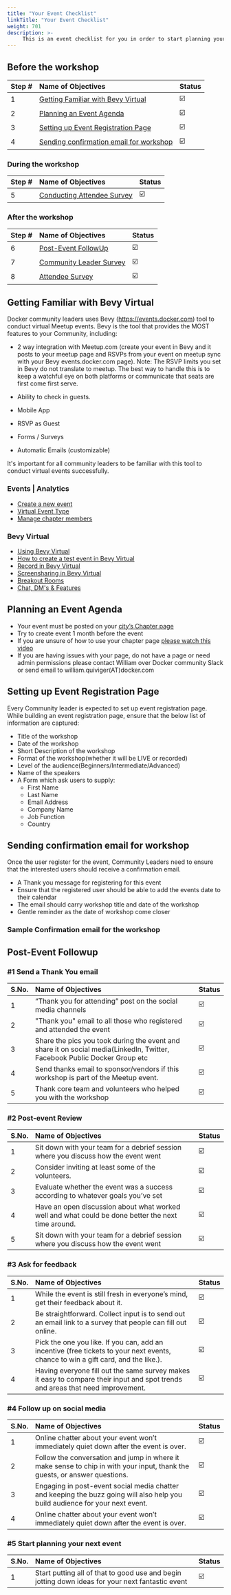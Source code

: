 ```yaml
---
title: "Your Event Checklist"
linkTitle: "Your Event Checklist"
weight: 701
description: >-
     This is an event checklist for you in order to start planning your event.
---
```



## Before the workshop

Step # | Name of Objectives | Status | 
:------------ | :-------------| :-------------|
1 | [Getting Familiar with Bevy Virtual](#getting-familiar-with-bevy-virtual) |  ☑️ |
2 | [Planning an Event Agenda](#planning-an-event-agenda) |  ☑️ |
3 | [Setting up Event Registration Page](#setting-up-event-registration-page) | ☑️ |
4 | [Sending confirmation email for workshop](#sending-confirmation-email-for-workshop) |  ☑️ |

### During the workshop

Step # | Name of Objectives | Status | 
:------------ | :-------------| :-------------|
5 | [Conducting Attendee Survey](#conducting-attendee-survey) |  ☑️ |

### After the workshop

Step # | Name of Objectives | Status | 
:------------ | :-------------| :-------------|
6 | [Post-Event FollowUp](#post-event-followup) |  ☑️ |
7 | [Community Leader Survey](#community-leader-survey)  |  ☑️ |
8 | [Attendee Survey](#attendee-survey)  |  ☑️ |

## Getting Familiar with Bevy Virtual

Docker community leaders uses Bevy (https://events.docker.com) tool to conduct virtual Meetup events. Bevy is the tool that provides the MOST features to your Community, including:

- 2 way integration with Meetup.com (create your event in Bevy and it posts to your meetup page and RSVPs from your event on meetup sync with your Bevy events.docker.com page).
Note: The RSVP limits you set in Bevy do not translate to meetup. The best way to handle this is to keep a watchful eye on both platforms or communicate that seats are first come first serve. 

- Ability to check in guests.
- Mobile App
- RSVP as Guest
- Forms / Surveys
- Automatic Emails (customizable) 

It's important for all community leaders to be familiar with this tool to conduct virtual events successfully.


### Events |  Analytics


- [Create a new event](https://help.bevylabs.com/article/344-create-a-new-event)
- [Virtual Event Type](https://help.bevylabs.com/article/428-virtual-event-type)
- [Manage chapter members](https://help.bevylabs.com/article/389-manage-chapter-members)



### Bevy Virtual 

- [Using Bevy Virtual](https://help.bevylabs.com/article/457-using-bevy-virtual)
- [How to create a test event in Bevy Virtual](https://help.bevylabs.com/article/496-test-event-in-bevy-virtual)
- [Record in Bevy Virtual](https://help.bevylabs.com/article/470-record-in-bevy-virtual)
- [Screensharing in Bevy Virtual](https://help.bevylabs.com/article/492-screensharing-in-bevy-virtual)
- [Breakout Rooms](https://help.bevylabs.com/article/495-breakout-rooms)
- [Chat, DM's & Features](https://help.bevylabs.com/article/519-chat-features)


## Planning an Event Agenda

- Your event must be posted on your [city’s Chapter page](https://events.docker.com/chapters/)
- Try to create event 1 month before the event
- If you are unsure of how to use your chapter page [please watch this video](https://drive.google.com/file/d/1ld54sqzTTBMiygUzsjRD7B10XzWozbMl/view?usp=sharing)
- If you are having issues with your page, do not have a page or need admin permissions please contact William over Docker community Slack or send email to william.quiviger(AT)docker.com


## Setting up Event Registration Page

Every Community leader is expected to set up event registration page. While building an event registration page, ensure that the below list of information are captured:

- Title of the workshop
- Date of the workshop
- Short Description of the workshop
- Format of the workshop(whether it will be LIVE or recorded)
- Level of the audience(Beginners/Intermediate/Advanced)
- Name of the speakers
- A Form which ask users to supply:
   - First Name
   - Last Name
   - Email Address
   - Company Name
   - Job Function
   - Country
   
## Sending confirmation email for workshop

Once the user register for the event, Community Leaders need to ensure that the interested users should receive a confirmation email.

- A Thank you message for registering for this event 
- Ensure that the registered user should be able to add the events date to their calendar
- The email should carry workshop title and date of the workshop
- Gentle reminder as the date of workshop come closer

### Sample Confirmation email for the workshop

## Post-Event Followup

### #1  Send a Thank You email 

S.No. | Name of Objectives | Status | 
:------------ | :-------------| :-------------|
1 | “Thank you for attending” post on the social media channels |  ☑️ |
2 | "Thank you" email to all those who registered and attended the event |  ☑️ |
3 | Share the pics you took during the event and share it on social media(LinkedIn, Twitter, Facebook Public Docker Group etc |  ☑️ |
4 | Send thanks email to sponsor/vendors if this workshop is part of the Meetup event. |  ☑️ |
5 | Thank core team and volunteers who helped you with the workshop |  ☑️ |


### #2 Post-event Review

S.No. | Name of Objectives | Status | 
:------------ | :-------------| :-------------|
1 | Sit down with your team for a debrief session where you discuss how the event went |  ☑️ |
2 | Consider inviting at least some of the volunteers.  |  ☑️ |
3 | Evaluate whether the event was a success according to whatever goals you’ve set |  ☑️ |
4 | Have an open discussion about what worked well and what could be done better the next time around. |  ☑️ |
5 | Sit down with your team for a debrief session where you discuss how the event went |  ☑️ |



### #3 Ask for feedback

S.No. | Name of Objectives | Status | 
:------------ | :-------------| :-------------|
1 | While the event is still fresh in everyone’s mind, get their feedback about it. |  ☑️ |
2 | Be straightforward. Collect input is to send out an email link to a survey that people can fill out online.  |  ☑️ |
3 | Pick the one you like. If you can, add an incentive (free tickets to your next events, chance to win a gift card, and the like.).  |  ☑️ |
4 | Having everyone fill out the same survey makes it easy to compare their input and spot trends and areas that need improvement.   |  ☑️ |


### #4  Follow up on social media

S.No. | Name of Objectives | Status | 
:------------ | :-------------| :-------------|
1 |Online chatter about your event won’t immediately quiet down after the event is over. |  ☑️ |
2 |Follow the conversation and jump in where it make sense to chip in with your input, thank the guests, or answer questions.  |  ☑️ |
3 |Engaging in post-event social media chatter and keeping the buzz going will also help you build audience for your next event.  |  ☑️ |
4 |Online chatter about your event won’t immediately quiet down after the event is over. |  ☑️ |



### #5 Start planning your next event

S.No. | Name of Objectives | Status | 
:------------ | :-------------| :-------------|
1 |Start putting all of that to good use and begin jotting down ideas for your next fantastic event |  ☑️ |
